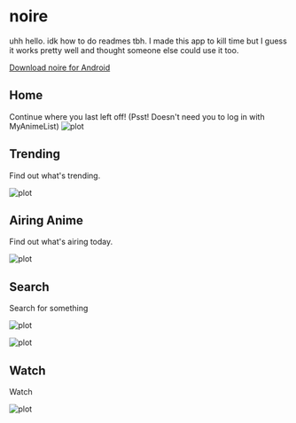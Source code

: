 # noire

uhh hello. idk how to do readmes tbh.
I made this app to kill time but I guess it works pretty well and thought someone else could use it too.

[Download noire for Android](https://noireapi.m0stardb0nk.repl.co/api/NoRedirect/new_apk)

## Home 
Continue where you last left off! (Psst! Doesn't need you to log in with MyAnimeList)
![plot](./pictures/Home.jpg)

## Trending
Find out what's trending.

![plot](./pictures/TrendingAndContinue.jpg)

## Airing Anime
Find out what's airing today.

![plot](./pictures/AiringToday.jpg)


## Search
Search for something

![plot](./pictures/Search.jpg)

![plot](./pictures/Results.jpg)

## Watch
Watch

![plot](./pictures/One%20Piece.jpg.jpg)




